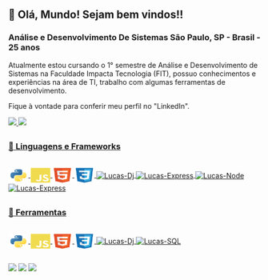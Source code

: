 ## 🐍 Olá, Mundo! Sejam bem vindos!!

### Análise e Desenvolvimento De Sistemas São Paulo, SP - Brasil - 25 anos

Atualmente estou cursando o 1° semestre de Análise e Desenvolvimento de Sistemas na Faculdade Impacta Tecnologia (FIT), possuo conhecimentos e experiências na área de TI, trabalho com algumas ferramentas de desenvolvimento.

Fique à vontade para conferir meu perfil no "LinkedIn".

<div>
  <a href="https://github.com/Alesilva25">
  <img height="180em" src="https://github-readme-stats.vercel.app/api?username=Lucascargerani&show_icons=true&theme=dracula&include_all_commits=true&locale=pt-br"/>
    <img height="180em" src="https://github-readme-stats.vercel.app/api/top-langs/?username=Lucascargerani&layout=compact&Langs_count=16&theme=dracula&locale=pt-br"/>
</div>

##

### 🤖 Linguagens e Frameworks
<div style="display: inline_block"><br>
  <img align="center" alt="Rafa-Python" height="30" width="40" src="https://raw.githubusercontent.com/devicons/devicon/master/icons/python/python-original.svg">
  <img align="center" alt="Lucas-Js" height="30" width="40" src="https://raw.githubusercontent.com/devicons/devicon/master/icons/javascript/javascript-plain.svg">
  <img align="center" alt="Lucas-HTML" height="30" width="40" src="https://raw.githubusercontent.com/devicons/devicon/master/icons/html5/html5-original.svg">
  <img align="center" alt="Lucas-CSS" height="30" width="40" src="https://raw.githubusercontent.com/devicons/devicon/master/icons/css3/css3-original.svg">
  <img align="center" alt="Lucas-Dj" height="30" width="40" src="https://cdn.jsdelivr.net/gh/devicons/devicon@latest/icons/django/django-plain.svg">
  <img align="center" alt="Lucas-Express" height="30" width="40" src="https://cdn.jsdelivr.net/gh/devicons/devicon@latest/icons/express/express-original-wordmark.svg">
  <img align="center" alt="Lucas-Node" height="30" width="40" src="https://cdn.jsdelivr.net/gh/devicons/devicon@latest/icons/nodejs/nodejs-original-wordmark.svg">
  <img align="center" alt="Lucas-Express" height="30" width="40" src="https://cdn.jsdelivr.net/gh/devicons/devicon@latest/icons/express/express-original-wordmark.svg">  
  
</div>
  
  ##

### 🤖 Ferramentas

<div style="display: inline_block"><br>
  <img align="center" alt="Lucas-Python" height="30" width="40" src="https://raw.githubusercontent.com/devicons/devicon/master/icons/python/python-original.svg">
  <img align="center" alt="Lucas-Js" height="30" width="40" src="https://raw.githubusercontent.com/devicons/devicon/master/icons/javascript/javascript-plain.svg">
  <img align="center" alt="Lucas-HTML" height="30" width="40" src="https://raw.githubusercontent.com/devicons/devicon/master/icons/html5/html5-original.svg">
  <img align="center" alt="Lucas-CSS" height="30" width="40" src="https://raw.githubusercontent.com/devicons/devicon/master/icons/css3/css3-original.svg">
  <img align="center" alt="Lucas-Dj" height="30" width="40" src="https://cdn.jsdelivr.net/gh/devicons/devicon@latest/icons/django/django-plain.svg">
  <img align="center" alt="Lucas-SQL" height="30" width="40" src="https://iconscout.com/icons/sql">
</div>

 ##
 
<div> 
  <a href="https://www.linkedin.com/in/rafaella-ballerini-45875016a" target="_blank"><img src="https://img.shields.io/badge/-LinkedIn-%230077B5?style=for-the-badge&logo=linkedin&logoColor=white" target="_blank"></a>
  <a href = "mailto:lucascargerani@gmail.com"><img src="https://img.shields.io/badge/Gmail-D14836?style=for-the-badge&logo=gmail&logoColor=white" target="_blank"></a>
  <a href="https://www.instagram.com/dev.cargerani/" target="_blank"><img src="https://img.shields.io/badge/-Instagram-%23E4405F?style=for-the-badge&logo=instagram&logoColor=white" target="_blank"></a> 
</div>
